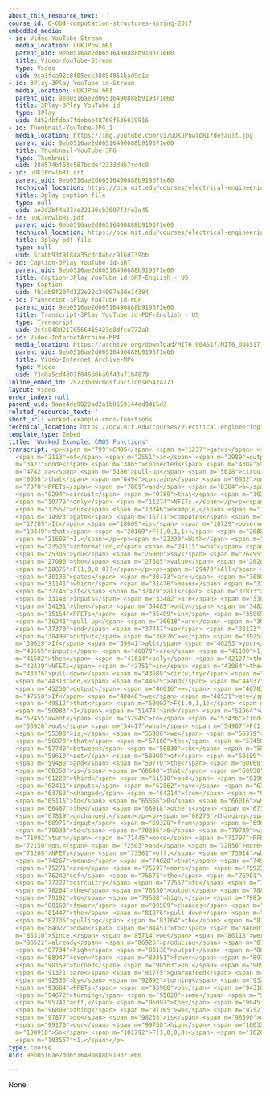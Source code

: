 ```yaml
---
about_this_resource_text: ''
course_id: 6-004-computation-structures-spring-2017
embedded_media:
- id: Video-YouTube-Stream
  media_location: uUKJPnwlbRI
  parent_uid: 9eb0516ae2d06516490888b919371e60
  title: Video-YouTube-Stream
  type: Video
  uid: 9ca3fca92c8f05ecc38054851bad9e1a
- id: 3Play-3Play YouTube id-Stream
  media_location: uUKJPnwlbRI
  parent_uid: 9eb0516ae2d06516490888b919371e60
  title: 3Play-3Play YouTube id
  type: 3Play
  uid: 4d524bfdba7fdebee48769f536619916
- id: Thumbnail-YouTube-JPG_1
  media_location: https://img.youtube.com/vi/uUKJPnwlbRI/default.jpg
  parent_uid: 9eb0516ae2d06516490888b919371e60
  title: Thumbnail-YouTube-JPG
  type: Thumbnail
  uid: 28d574bf63c587bcdef2333ddb7fd4c0
- id: uUKJPnwlbRI.srt
  parent_uid: 9eb0516ae2d06516490888b919371e60
  technical_location: https://ocw.mit.edu/courses/electrical-engineering-and-computer-science/6-004-computation-structures-spring-2017/c3/c3s2/c3s2v8/worked-example-cmos-functions/uUKJPnwlbRI.srt
  title: 3play caption file
  type: null
  uid: ae3d2bf4a23ae32190cb3007f3fe3e45
- id: uUKJPnwlbRI.pdf
  parent_uid: 9eb0516ae2d06516490888b919371e60
  technical_location: https://ocw.mit.edu/courses/electrical-engineering-and-computer-science/6-004-computation-structures-spring-2017/c3/c3s2/c3s2v8/worked-example-cmos-functions/uUKJPnwlbRI.pdf
  title: 3play pdf file
  type: null
  uid: 5fabb93f9184a35cdc84bcc916d739bb
- id: Caption-3Play YouTube id-SRT
  parent_uid: 9eb0516ae2d06516490888b919371e60
  title: Caption-3Play YouTube id-SRT-English - US
  type: Caption
  uid: fb1db9f207d122e22c24097e8de14384
- id: Transcript-3Play YouTube id-PDF
  parent_uid: 9eb0516ae2d06516490888b919371e60
  title: Transcript-3Play YouTube id-PDF-English - US
  type: Transcript
  uid: 2cfa048d2176566416423e8dfca772a8
- id: Video-InternetArchive-MP4
  media_location: https://archive.org/download/MIT6.004S17/MIT6_004S17_03-02-08-01_300k.mp4
  parent_uid: 9eb0516ae2d06516490888b919371e60
  title: Video-Internet Archive-MP4
  type: Video
  uid: 73c0a5cd4d07f046b06a9f43a71b4879
inline_embed_id: 29273609cmosfunctions85474771
layout: video
order_index: null
parent_uid: 9aae4da9822ad2a1b0659144ed9415d3
related_resources_text: ''
short_url: worked-example-cmos-functions
technical_location: https://ocw.mit.edu/courses/electrical-engineering-and-computer-science/6-004-computation-structures-spring-2017/c3/c3s2/c3s2v8/worked-example-cmos-functions
template_type: Embed
title: 'Worked Example: CMOS Functions'
transcript: <p><span m="799">CMOS</span> <span m="1237">gates</span> <span m="1675">consist</span>
  <span m="2113">of</span> <span m="2551">an</span> <span m="2989">output</span> <span
  m="3427">node</span> <span m="3865">connected</span> <span m="4304">to</span> <span
  m="4742">a</span> <span m="5180">pull-up</span> <span m="5618">circuit</span> <span
  m="6056">that</span> <span m="6494">contains</span> <span m="6932">only</span> <span
  m="7370">PFETs</span> <span m="7809">and</span> <span m="8304">a</span> <span m="8799">pull-down</span>
  <span m="9294">circuit</span> <span m="9789">that</span> <span m="10284">contains</span>
  <span m="10779">only</span> <span m="11274">NFETs.</span></p><p><span m="11769">In</span>
  <span m="12557">our</span> <span m="13346">example,</span> <span m="14134">our</span>
  <span m="14923">gate</span> <span m="15711">computes</span> <span m="16500">F(A,B,C,D).</span></p><p><span
  m="17289">It</span> <span m="18009">is</span> <span m="18729">observed</span> <span
  m="19449">that</span> <span m="20169">F(1,0,1,1)</span> <span m="20889">=</span>
  <span m="21609">1.</span></p><p><span m="22330">With</span> <span m="22925">that</span>
  <span m="23520">information,</span> <span m="24115">what</span> <span m="24710">can</span>
  <span m="25305">you</span> <span m="25900">say</span> <span m="26495">about</span>
  <span m="27090">the</span> <span m="27685">value</span> <span m="28280">of</span>
  <span m="28875">F(1,0,0,0)?</span></p><p><span m="29470">All</span> <span m="29804">CMOS</span>
  <span m="30138">gates</span> <span m="30473">are</span> <span m="30807">inverting</span>
  <span m="31141">which</span> <span m="31476">means</span> <span m="31810">that</span>
  <span m="32145">if</span> <span m="32479">all</span> <span m="32813">your</span>
  <span m="33148">inputs</span> <span m="33482">are</span> <span m="33817">0,</span>
  <span m="34151">then</span> <span m="34485">only</span> <span m="34820">the</span>
  <span m="35154">PFETs</span> <span m="35489">in</span> <span m="35865">the</span>
  <span m="36241">pull-up</span> <span m="36618">are</span> <span m="36994">on,</span>
  <span m="37370">and</span> <span m="37747">so</span> <span m="38123">the</span>
  <span m="38499">output</span> <span m="38876">=</span> <span m="39252">1.</span></p><p><span
  m="39629">If</span> <span m="39941">all</span> <span m="40253">your</span> <span
  m="40565">inputs</span> <span m="40878">are</span> <span m="41190">1,</span> <span
  m="41502">then</span> <span m="41814">only</span> <span m="42127">the</span> <span
  m="42439">NFETs</span> <span m="42751">in</span> <span m="43064">the</span> <span
  m="43376">pull-down</span> <span m="43688">circuitry</span> <span m="44000">are</span>
  <span m="44313">on,</span> <span m="44625">and</span> <span m="44937">the</span>
  <span m="45250">output</span> <span m="46016">=</span> <span m="46783">0.</span></p><p><span
  m="47550">If</span> <span m="48040">we</span> <span m="48531">are</span> <span m="49021">told</span>
  <span m="49512">that</span> <span m="50002">F(1,0,1,1)</span> <span m="50493">=</span>
  <span m="50983">1</span> <span m="51474">and</span> <span m="51964">we</span> <span
  m="52455">want</span> <span m="52945">to</span> <span m="53436">find</span> <span
  m="53926">out</span> <span m="54417">what</span> <span m="54907">F(1,0,0,0)</span>
  <span m="55398">is,</span> <span m="55888">we</span> <span m="56379">notice</span>
  <span m="56870">that</span> <span m="57160">the</span> <span m="57450">difference</span>
  <span m="57740">between</span> <span m="58030">the</span> <span m="58320">first</span>
  <span m="58610">set</span> <span m="58900">of</span> <span m="59190">inputs</span>
  <span m="59480">and</span> <span m="59770">the</span> <span m="60060">second</span>
  <span m="60350">is</span> <span m="60640">that</span> <span m="60930">the</span>
  <span m="61220">third</span> <span m="61510">and</span> <span m="61960">fourth</span>
  <span m="62411">inputs</span> <span m="62862">have</span> <span m="63312">been</span>
  <span m="63763">changed</span> <span m="64214">from</span> <span m="64664">1</span>
  <span m="65115">to</span> <span m="65566">0</span> <span m="66016">while</span>
  <span m="66467">the</span> <span m="66918">others</span> <span m="67368">remain</span>
  <span m="67819">unchanged.</span></p><p><span m="68270">Changing</span> <span m="68622">an</span>
  <span m="68975">input</span> <span m="69328">from</span> <span m="69681">1</span>
  <span m="70033">to</span> <span m="70386">0</span> <span m="70739">will</span> <span
  m="71092">turn</span> <span m="71445">more</span> <span m="71797">PFETs</span> <span
  m="72150">on,</span> <span m="72503">and</span> <span m="72856">more</span> <span
  m="73208">NFETs</span> <span m="73561">off,</span> <span m="73914">which</span>
  <span m="74267">means</span> <span m="74620">that</span> <span m="74945">there</span>
  <span m="75271">are</span> <span m="75597">more</span> <span m="75923">possibilities</span>
  <span m="76249">of</span> <span m="76575">the</span> <span m="76901">pull-up</span>
  <span m="77227">circuitry</span> <span m="77552">to</span> <span m="77878">pull</span>
  <span m="78204">the</span> <span m="78530">output</span> <span m="78856">up</span>
  <span m="79182">to</span> <span m="79508">high,</span> <span m="79834">and</span>
  <span m="80160">fewer</span> <span m="80589">chances</span> <span m="81018">of</span>
  <span m="81447">the</span> <span m="81876">pull-down</span> <span m="82305">circuitry</span>
  <span m="82735">pulling</span> <span m="83164">the</span> <span m="83593">output</span>
  <span m="84022">down</span> <span m="84451">to</span> <span m="84880">0.</span></p><p><span
  m="85310">Since,</span> <span m="85714">we</span> <span m="86118">were</span> <span
  m="86522">already</span> <span m="86926">producing</span> <span m="87330">a</span>
  <span m="87734">high</span> <span m="88138">output</span> <span m="88542">with</span>
  <span m="88947">even</span> <span m="89351">fewer</span> <span m="89755">PFETs</span>
  <span m="90159">turned</span> <span m="90563">on,</span> <span m="90967">we</span>
  <span m="91371">are</span> <span m="91775">guaranteed</span> <span m="92180">that</span>
  <span m="92536">by</span> <span m="92892">turning</span> <span m="93248">more</span>
  <span m="93604">PFETs</span> <span m="93960">on</span> <span m="94316">and</span>
  <span m="94672">turning</span> <span m="95028">some</span> <span m="95385">NFETs</span>
  <span m="95741">off,</span> <span m="96097">the</span> <span m="96453">only</span>
  <span m="96809">thing</span> <span m="97165">we</span> <span m="97521">can</span>
  <span m="97877">do</span> <span m="98233">is</span> <span m="98590">maintain</span>
  <span m="99170">our</span> <span m="99750">high</span> <span m="100330">output.</span></p><p><span
  m="100910">So</span> <span m="101792">F(1,0,0,0)</span> <span m="102675">=</span>
  <span m="103557">1.</span></p>
type: course
uid: 9eb0516ae2d06516490888b919371e60

---
```

None